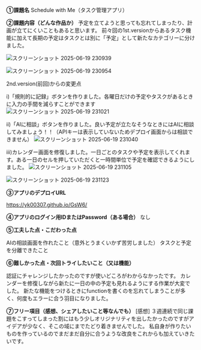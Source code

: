 **①課題名**
Schedule with Me（タスク管理アプリ）

**②課題内容（どんな作品か）**
予定を立てようと思っても忘れてしまったり、計画が立てにくいこともあると思います。
前々回の1st.versionからあるタスク機能に加えて長期の予定はタスクとは別に「予定」として新たなカテゴリーに分けました。

![スクリーンショット 2025-06-19 230939](https://github.com/user-attachments/assets/4ec89777-7459-4ce5-af3c-39f70cee14af)

![スクリーンショット 2025-06-19 230954](https://github.com/user-attachments/assets/6246f5b9-3131-44ab-9277-28e559262c08)



2nd.version(前回)からの変更点

i)「規則的に記録」ボタンを作りました。各曜日だけの予定やタスクがあるときに入力の手間を減らすことができます
![スクリーンショット 2025-06-19 231021](https://github.com/user-attachments/assets/db1edd88-e906-41f4-b8c9-d4c3047f9dc8)

ii)「AIに相談」ボタンを作りました。良い予定が立たなそうなときにはAIに相談してみましょう！！（APIキーは表示していないためデプロイ画面からは相談できません）
![スクリーンショット 2025-06-19 231040](https://github.com/user-attachments/assets/491f4078-2e40-467f-a0f3-db26f55ac280)

iii)カレンダー画面を修復しました。一日ごとのタスクや予定を表示してくれます。ある一日のセルを押していただくと一時間単位で予定を確認できるようにしました。
![スクリーンショット 2025-06-19 231105](https://github.com/user-attachments/assets/ecc34161-5f9b-4078-8b61-ccfa3db7890c)

![スクリーンショット 2025-06-19 231123](https://github.com/user-attachments/assets/69786c90-b83c-4704-b7db-e180d02becf6)


**③アプリのデプロイURL**

https://yk00307.github.io/GsW6/

**④アプリのログイン用IDまたはPassword（ある場合）**
なし

**⑤工夫した点・こだわった点**

AIの相談画面を作れたこと（意外とうまくいかず苦労しました）
タスクと予定を分離できたこと

**⑥難しかった点・次回トライしたいこと（又は機能）**

認証にチャレンジしたかったのですが使いどころがわからなかったです。
カレンダーを修復しながら新たに一日の中の予定も見れるようにする作業が大変でした。
新たな機能をつけるときにfunctionを書くのを忘れてしまうことが多く、何度もエラーに合う羽目になりました。

**⑦フリー項目（感想、シェアしたいこと等なんでも）**
[感想]
３週連続で同じ課題をこすってしまった割にはもう少しオリジナリティを出したかったのですがアイデアが少なく、そこの域にまでたどり着きませんでした。
私自身が作りたいものを作っているのでまだまだ自分に合うような改良をこれからも加えていきたいです。
